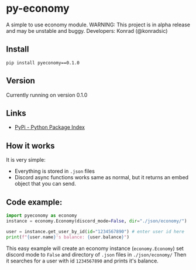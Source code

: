 # py-economy
A simple to use economy module.
WARNING: This project is in alpha release and may be unstable and buggy.
Developers: Konrad (@konradsic)
## Install
```pip install pyeconomy==0.1.0```
## Version
Currently running on version 0.1.0
## Links
* [PyPi - Python Package Index](https://pypi.org)
## How it works
It is very simple:
* Everything is stored in `.json` files
* Discord async functions works same as normal, but it returns an embed object that you can send.
## Code example:
```py
import pyeconomy as economy
instance = economy.Economy(discord_mode=False, dir="./json/economy/")

user = instance.get_user_by_id(id="1234567890") # enter user id here
print(f"{user.name}'s balance: {user.balance}")
```
This easy example will create an economy instance (`economy.Economy`) set discord mode to `False` and directory of `.json` files in `./json/economy/`
Then it searches for a user with id `1234567890` and prints it's balance.

